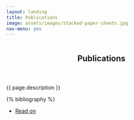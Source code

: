 ```yaml
---
layout: landing
title: Publications
image: assets/images/stacked-paper-sheets.jpg
nav-menu: yes
---
```


<!-- Banner -->
<!-- Note: The "styleN" class below should match that of the header element. -->
<section id="banner" class="style2">
  <div class="inner">
    <span class="image"> <img src="{{ site.baseurl }}/{{ page.image }}" alt="" /> </span>
    <header class="major"> <h1>Publications</h1> </header>
    <div class="content">
      <p>{{ page.description }}</p>
    </div>
  </div>
</section>

<!-- Main -->
<div id="main">

  <section id="one">
    <div class="inner">
      {% bibliography %}
    </div>
  </section>

  <section id="two">
    <div class="inner">
      <ul class="actions">
        <li><a href="index.html" class="button next">Read on</a></li>
      </ul>
    </div>
  </section>

</div>
